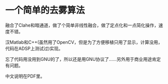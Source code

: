 一个简单的去雾算法
================
融合了Clahe和暗通道，做了个简单非线性融合，做了定点化和一点简化操作，速度不错。

汉Matlab和C++(虽然用了OpenCV，但是为了方便移植只用了显示，计算没用，代码在ADSP上测试过)实现。

忘了代码用没用到GNU的了，所以还是用GNU协议了……另外用于商业用途肯定有问题。

中文说明在PDF里。
